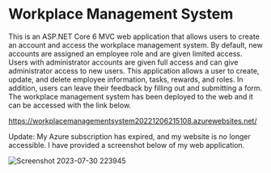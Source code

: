 # Workplace Management System

This is an ASP.NET Core 6 MVC web application that allows users to create an account and access the workplace management system. By default, new accounts are assigned an employee role and are given limited access. Users with administrator accounts are given full access and can give administrator access to new users. This application allows a user to create, update, and delete employee information, tasks, rewards, and roles. In addition, users can leave their feedback by filling out and submitting a form. The workplace management system has been deployed to the web and it can be accessed with the link below.

https://workplacemanagementsystem20221206215108.azurewebsites.net/

Update: My Azure subscription has expired, and my website is no longer accessible. I have provided a screenshot below of my web application.

![Screenshot 2023-07-30 223945](https://github.com/jared-s-anderson/WorkplaceManagementSystem/assets/87149296/d85da918-d6d5-4b18-ae7d-f5ec8a1d211c)
